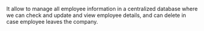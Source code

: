It allow to manage all employee information in a centralized database where we can check and update and view employee details, and can delete in case employee leaves the company.
